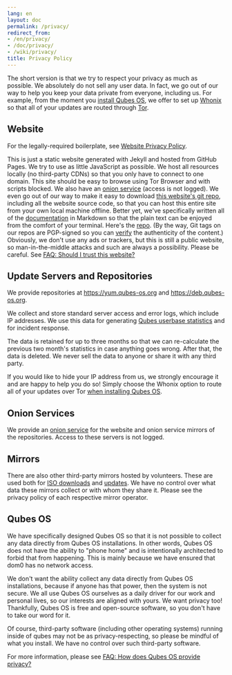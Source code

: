 ```yaml
---
lang: en
layout: doc
permalink: /privacy/
redirect_from:
- /en/privacy/
- /doc/privacy/
- /wiki/privacy/
title: Privacy Policy
---
```


The short version is that we try to respect your privacy as much as possible.
We absolutely do not sell any user data. In fact, we go out of our way to help
you keep your data private from everyone, including us. For example, from the
moment you [install Qubes OS](/doc/installation-guide/), we offer to set up
[Whonix](https://www.whonix.org/) so that all of your updates are routed
through [Tor](https://www.torproject.org/).

## Website

For the legally-required boilerplate, see [Website Privacy
Policy](/website-privacy-policy/).

This is just a static website generated with Jekyll and hosted from GitHub
Pages. We try to use as little JavaScript as possible. We host all resources
locally (no third-party CDNs) so that you only have to connect to one domain.
This site should be easy to browse using Tor Browser and with scripts blocked.
We also have an [onion
service](http://qubesosfasa4zl44o4tws22di6kepyzfeqv3tg4e3ztknltfxqrymdad.onion/)
(access is not logged). We even go out of our way to make it easy to download
[this website's git repo](https://github.com/QubesOS/qubesos.github.io),
including all the website source code, so that you can host this entire site
from your own local machine offline. Better yet, we've specifically written all
of the [documentation](/doc/) in Markdown so that the plain text can be enjoyed
from the comfort of your terminal. Here's the
[repo](https://github.com/QubesOS/qubes-doc). (By the way, Git tags on our
repos are PGP-signed so you can [verify](/doc/verifying-signatures) the
authenticity of the content.) Obviously, we don't use any ads or trackers, but
this is still a public website, so man-in-the-middle attacks and such are
always a possibility. Please be careful. See [FAQ: Should I trust this
website?](/faq/#should-i-trust-this-website)

## Update Servers and Repositories

We provide repositories at <https://yum.qubes-os.org> and
<https://deb.qubes-os.org>.

We collect and store standard server access and error logs, which include IP
addresses. We use this data for generating [Qubes userbase
statistics](/statistics/) and for incident response.

The data is retained for up to three months so that we can re-calculate the
previous two month's statistics in case anything goes wrong. After that, the
data is deleted. We never sell the data to anyone or share it with any third
party.

If you would like to hide your IP address from us, we strongly encourage it and
are happy to help you do so! Simply choose the Whonix option to route all of
your updates over Tor [when installing Qubes OS](/doc/installation-guide/).

## Onion Services

We provide an [onion
service](http://www.qubesosfasa4zl44o4tws22di6kepyzfeqv3tg4e3ztknltfxqrymdad.onion)
for the website and onion service mirrors of the repositories. Access to these
servers is not logged.

## Mirrors

There are also other third-party mirrors hosted by volunteers. These are used
both for [ISO downloads](/downloads/#mirrors) and
[updates](#update-servers-and-repositories). We have no control over what data
these mirrors collect or with whom they share it. Please see the privacy policy
of each respective mirror operator.

## Qubes OS

We have specifically designed Qubes OS so that it is not possible to collect
any data directly from Qubes OS installations. In other words, Qubes OS does
not have the ability to "phone home" and is intentionally architected to forbid
that from happening. This is mainly because we have ensured that dom0 has no
network access.

We don't want the ability collect any data directly from Qubes OS
installations, because if anyone has that power, then the system is not secure.
We all use Qubes OS ourselves as a daily driver for our work and personal
lives, so our interests are aligned with yours. We want privacy too!
Thankfully, Qubes OS is free and open-source software, so you don't have to
take our word for it.

Of course, third-party software (including other operating systems) running
inside of qubes may not be as privacy-respecting, so please be mindful of what
you install. We have no control over such third-party software.

For more information, please see [FAQ: How does Qubes OS provide
privacy?](/faq/#how-does-qubes-os-provide-privacy)
